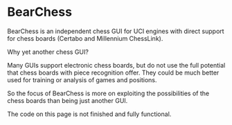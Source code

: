 # BearChess

BearChess is an independent chess GUI for UCI engines with direct support for chess boards (Certabo and Millennium ChessLink).

Why yet another chess GUI?

Many GUIs support electronic chess boards, but do not use the full potential that chess boards with piece recognition offer. They could be much better used for training or analysis of games and positions.

So the focus of BearChess is more on exploiting the possibilities of the chess boards than being just another GUI.

The code on this page is not finished and fully functional. 

